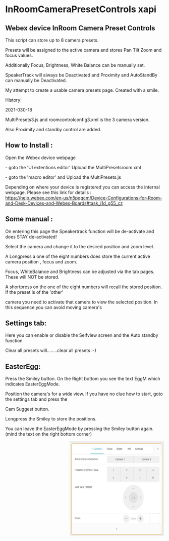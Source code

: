 # InRoomCameraPresetControls xapi
<h2>Webex device InRoom Camera Preset Controls</h2>

<p>This script can store up to 8 camera presets.</p>
<p>Presets will be assigned to the active camera and stores Pan Tilt Zoom and focus values.</p>
<p>Additionally Focus, Brightness, White Balance can be manually set.</p>
<p>SpeakerTrack will always be Deactivated and Proximity and AutoStandBy can manually be Deactivated.</p>

<p>My attempt to create a usable camera presets page. Created with a smile.</p>

<p>History:</p>
<p>2021-030-18</p>
<p>MultiPresets3.js and roomcontrolconfig3.xml is the 3 camera version.</p>
<p>Also Proximity and standby control are added.</p>

<h2>How to Install :</h2>
<p>Open the Webex device webpage</p> 
<p>- goto the 'UI extentions editor'  Upload the MultiPresetsroom.xml</p>
<p>- goto the 'macro editor'  and Upload the MultiPresets.js</p>

Depending on where your device is registered you can access the internal webpage.
Please see this link for details : <br>
https://help.webex.com/en-us/n5pqqcm/Device-Configurations-for-Room-and-Desk-Devices-and-Webex-Boards#task_i1d_g55_cz


<h2>Some manual :</h2>

On entering this page the Speakertrack function will be de-activate and does STAY de-activated!

<p>Select the camera and change it to the desired position and zoom level.</p>
<p>A Longpress a one of the eight numbers does store the current active camera position , focus and zoom.</p>
<p>Focus, WhiteBalance and Brightness can be adjusted via the tab pages. These will NOT be stored.</p>
<p>A shortpress on the one of the eight numbers will recall the stored position. If the preset is of the 'other'</p>
<p>camera you need to activate that camera to view the selected position. In this sequence you can avoid moving camera's</p>

<h2>Settings tab:</h2> 

<p>Here you can enable or disable the Selfview screen and the Auto standby function</p>
<p>Clear all presets will........clear all presets :-)</p>


<h2>EasterEgg:</h2> 

<p>Press the Smiley button. On the Right bottom you see the text EggM which indicates EasterEggMode.</p>
<p>Position the camera's for a wide view. If you have no clue how to start, goto the settings tab and press the</p>  
<p>Cam Suggest button.</p>
<p>Longpress the Smiley to store the positions.</p>
<p>You can leave the EasterEggMode by pressing the Smiley button again. (mind the text on the right bottom corner)</p>


<p><img style="margin: 0 0 5px 20px; float: right;" src="https://github.com/freijn/InRoomCameraPresetControls-xapi/blob/main/camera_gui.JPG" alt="CameraGUI" width="300" height="300" /></p>
